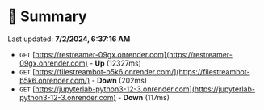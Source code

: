 # 📖 Summary
Last updated: **7/2/2024, 6:37:16 AM**

- `GET` [https://restreamer-09gx.onrender.com](https://restreamer-09gx.onrender.com) - **Up** (12327ms)
- `GET` [https://filestreambot-b5k6.onrender.com/](https://filestreambot-b5k6.onrender.com/) - **Down** (202ms)
- `GET` [https://jupyterlab-python3-12-3.onrender.com](https://jupyterlab-python3-12-3.onrender.com) - **Down** (117ms)
